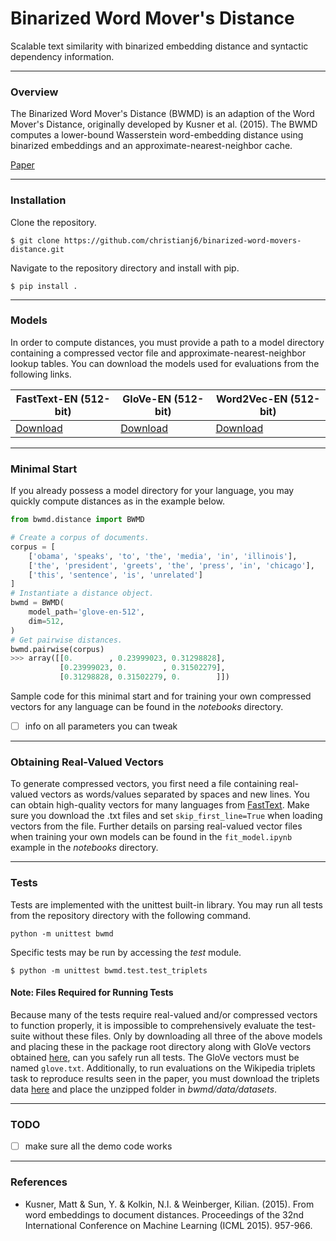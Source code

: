 # Binarized Word Mover's Distance

Scalable text similarity with binarized embedding distance and syntactic dependency information.

***

### Overview

The Binarized Word Mover's Distance (BWMD) is an adaption of the Word Mover's Distance, originally developed by Kusner et al. (2015). The BWMD computes a lower-bound Wasserstein word-embedding distance using binarized embeddings and an approximate-nearest-neighbor cache. 

[Paper]()

***

### Installation

Clone the repository.

```$ git clone https://github.com/christianj6/binarized-word-movers-distance.git```

Navigate to the repository directory and install with pip.

```$ pip install .```

***

### Models

In order to compute distances, you must provide a path to a model directory containing a compressed vector file and approximate-nearest-neighbor lookup tables. You can download the models used for evaluations from the following links.

| FastText-EN (512-bit) | GloVe-EN (512-bit) | Word2Vec-EN (512-bit) |
| --------------------- | ------------------ | --------------------- |
| [Download]()          | [Download]()       | [Download]()          |

***

### Minimal Start

If you already possess a model directory for your language, you may quickly compute distances as in the example below.

```python
from bwmd.distance import BWMD

# Create a corpus of documents.
corpus = [
	['obama', 'speaks', 'to', 'the', 'media', 'in', 'illinois'],
	['the', 'president', 'greets', 'the', 'press', 'in', 'chicago'],
    ['this', 'sentence', 'is', 'unrelated']
]
# Instantiate a distance object.
bwmd = BWMD(
	model_path='glove-en-512',
	dim=512,
)
# Get pairwise distances.
bwmd.pairwise(corpus)
>>> array([[0.        , 0.23999023, 0.31298828],
           [0.23999023, 0.        , 0.31502279],
           [0.31298828, 0.31502279, 0.        ]])
```

Sample code for this minimal start and for training your own compressed vectors for any language can be found in the *notebooks* directory.

- [ ] info on all parameters you can tweak

***

### Obtaining Real-Valued Vectors

To generate compressed vectors, you first need a file containing real-valued vectors as words/values separated by spaces and new lines. You can obtain high-quality vectors for many languages from [FastText](https://fasttext.cc/docs/en/crawl-vectors.html). Make sure you download the .txt files and set ```skip_first_line=True``` when loading vectors from the file. Further details on parsing real-valued vector files when training your own models can be found in the ```fit_model.ipynb``` example in the *notebooks* directory.

***

### Tests

Tests are implemented with the unittest built-in library. You may run all tests from the repository directory with the following command.

```python -m unittest bwmd```

Specific tests may be run by accessing the *test* module.

```$ python -m unittest bwmd.test.test_triplets```

#### Note: Files Required for Running Tests

Because many of the tests require real-valued and/or compressed vectors to function properly, it is impossible to comprehensively evaluate the test-suite without these files. Only by downloading all three of the above models and placing these in the package root directory along with GloVe vectors obtained [here](http://nlp.stanford.edu/data/glove.42B.300d.zip), can you safely run all tests. The GloVe vectors must be named ```glove.txt```. Additionally, to run evaluations on the Wikipedia triplets task to reproduce results seen in the paper, you must download the triplets data [here]() and place the unzipped folder in *bwmd/data/datasets*.

***

### TODO

- [ ] make sure all the demo code works

***

### References

- Kusner, Matt & Sun, Y. & Kolkin, N.I. & Weinberger, Kilian. (2015). From word embeddings to document distances. Proceedings of the 32nd International Conference on Machine Learning (ICML 2015). 957-966.
